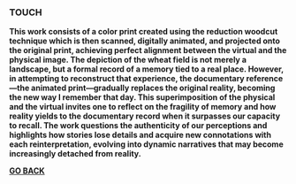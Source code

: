 ### TOUCH

<b>

This work consists of a color print created using the reduction woodcut technique which is then scanned, digitally animated, and projected onto the original print, achieving perfect alignment between the virtual and the physical image. The depiction of the wheat field is not merely a landscape, but a formal record of a memory tied to a real place. However, in attempting to reconstruct that experience, the documentary reference—the animated print—gradually replaces the original reality, becoming the new way I remember that day. This superimposition of the physical and the virtual invites one to reflect on the fragility of memory and how reality yields to the documentary record when it surpasses our capacity to recall. The work questions the authenticity of our perceptions and highlights how stories lose details and acquire new connotations with each reinterpretation, evolving into dynamic narratives that may become increasingly detached from reality.

<b>
<b>

[GO BACK](https://aaronrmoreno.github.io/PHOTON)

